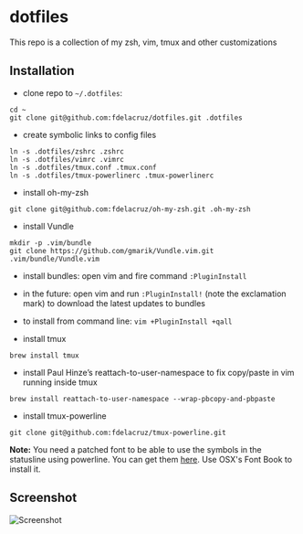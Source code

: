 # dotfiles

This repo is a collection of my zsh, vim, tmux and other customizations 

## Installation

* clone repo to `~/.dotfiles`:

```
cd ~
git clone git@github.com:fdelacruz/dotfiles.git .dotfiles
```

* create symbolic links to config files

```
ln -s .dotfiles/zshrc .zshrc
ln -s .dotfiles/vimrc .vimrc
ln -s .dotfiles/tmux.conf .tmux.conf
ln -s .dotfiles/tmux-powerlinerc .tmux-powerlinerc
```

* install oh-my-zsh

```
git clone git@github.com:fdelacruz/oh-my-zsh.git .oh-my-zsh
```

* install Vundle

```
mkdir -p .vim/bundle
git clone https://github.com/gmarik/Vundle.vim.git .vim/bundle/Vundle.vim
```

* install bundles: open vim and fire command `:PluginInstall`

* in the future: open vim and run `:PluginInstall!` (note the exclamation mark) to download the latest updates to bundles

* to install from command line: `vim +PluginInstall +qall`

* install tmux

```
brew install tmux
```

* install Paul Hinze’s reattach-to-user-namespace to fix copy/paste in vim
  running inside tmux

```
brew install reattach-to-user-namespace --wrap-pbcopy-and-pbpaste
```

* install tmux-powerline

```
git clone git@github.com:fdelacruz/tmux-powerline.git
```

**Note:** You need a patched font to be able to use the symbols in the statusline using powerline. You can get them [here](https://github.com/Lokaltog/powerline-fonts). Use OSX's Font Book to install it.

Screenshot
-----------
![Screenshot](http://i.imgur.com/444dn64.png)
